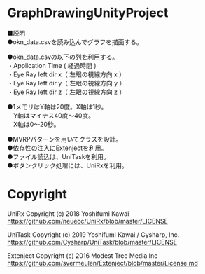 # GraphDrawingUnityProject

■説明  
●okn_data.csvを読み込んでグラフを描画する。 

●okn_data.csvの以下の列を利用する。  
・Application Time ( 経過時間 )  
・Eye Ray left dir  x（ 左眼の視線方向 x ）  
・Eye Ray left dir  y（ 左眼の視線方向 y ）  
・Eye Ray left dir  z（ 左眼の視線方向 z ）  

●1メモリはY軸は20度。X軸は1秒。  
　Y軸はマイナス40度～40度。  
　X軸は0～20秒。  

●MVRPパターンを用いてクラスを設計。  
●依存性の注入にExtenjectを利用。  
●ファイル読込は、UniTaskを利用。  
●ボタンクリック処理には、UniRxを利用。

# Copyright
UniRx Copyright (c) 2018 Yoshifumi Kawai  
https://github.com/neuecc/UniRx/blob/master/LICENSE

UniTask Copyright (c) 2019 Yoshifumi Kawai / Cysharp, Inc.  
https://github.com/Cysharp/UniTask/blob/master/LICENSE

Extenject Copyright (c) 2016 Modest Tree Media Inc  
https://github.com/svermeulen/Extenject/blob/master/License.md
